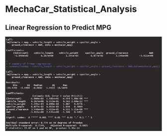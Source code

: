 # MechaCar_Statistical_Analysis

## Linear Regression to Predict MPG

![LinRegSummary](Resources/LinRegSummary.png)
